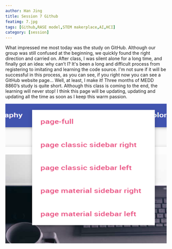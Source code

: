 ```yaml
---
author: Han Jing
title: Session 7 Github
featimg: 7.jpg
tags: [Github,RASE model,STEM makerplace,AI,HCI]
category: [session]
---
```


What impressed me most today was the study on GitHub. Although our group was still confused at the beginning, we quickly found the right direction and carried on. After class, I was silent alone for a long time, and finally got an idea: why can’t I? It's been a long and difficult process from registering to imitating and learning the code source. I'm not sure if it will be successful in this process, as you can see, if you right now you can see a GitHub website page... Well, at least, I make it! Three months of MEDD 8860’s study is quite short. Although this class is coming to the end, the learning will never stop! I think this page will be updating, updating and updating all the time as soon as I keep this warm passion.

![image info](../img/session7-1.png)
